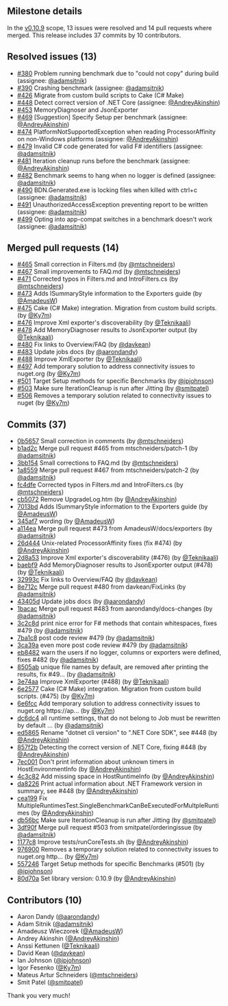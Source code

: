 ## Milestone details

In the [v0.10.9](https://github.com/dotnet/BenchmarkDotNet/issues?q=milestone:v0.10.9) scope, 
13 issues were resolved and 14 pull requests where merged.
This release includes 37 commits by 10 contributors.

## Resolved issues (13)

* [#380](https://github.com/dotnet/BenchmarkDotNet/issues/380) Problem running benchmark due to "could not copy" during build (assignee: [@adamsitnik](https://github.com/adamsitnik))
* [#390](https://github.com/dotnet/BenchmarkDotNet/issues/390) Crashing benchmark (assignee: [@adamsitnik](https://github.com/adamsitnik))
* [#426](https://github.com/dotnet/BenchmarkDotNet/issues/426) Migrate from custom build scripts to Cake (C# Make)
* [#448](https://github.com/dotnet/BenchmarkDotNet/issues/448) Detect correct version of .NET Core (assignee: [@AndreyAkinshin](https://github.com/AndreyAkinshin))
* [#453](https://github.com/dotnet/BenchmarkDotNet/issues/453) MemoryDiagnoser and JsonExporter
* [#469](https://github.com/dotnet/BenchmarkDotNet/issues/469) [Suggestion] Specify Setup per benchmark (assignee: [@AndreyAkinshin](https://github.com/AndreyAkinshin))
* [#474](https://github.com/dotnet/BenchmarkDotNet/issues/474) PlatformNotSupportedException when reading ProcessorAffinity on non-Windows platforms (assignee: [@AndreyAkinshin](https://github.com/AndreyAkinshin))
* [#479](https://github.com/dotnet/BenchmarkDotNet/issues/479) Invalid C# code generated for valid F# identifiers (assignee: [@adamsitnik](https://github.com/adamsitnik))
* [#481](https://github.com/dotnet/BenchmarkDotNet/issues/481) Iteration cleanup runs before the benchmark (assignee: [@AndreyAkinshin](https://github.com/AndreyAkinshin))
* [#482](https://github.com/dotnet/BenchmarkDotNet/issues/482) Benchmark seems to hang when no logger is defined (assignee: [@adamsitnik](https://github.com/adamsitnik))
* [#490](https://github.com/dotnet/BenchmarkDotNet/issues/490) BDN.Generated.exe is locking files when killed with ctrl+c (assignee: [@adamsitnik](https://github.com/adamsitnik))
* [#491](https://github.com/dotnet/BenchmarkDotNet/issues/491) UnauthorizedAccessException preventing report to be written (assignee: [@adamsitnik](https://github.com/adamsitnik))
* [#499](https://github.com/dotnet/BenchmarkDotNet/issues/499) Opting into app-compat switches in a benchmark doesn't work (assignee: [@adamsitnik](https://github.com/adamsitnik))

## Merged pull requests (14)

* [#465](https://github.com/dotnet/BenchmarkDotNet/pull/465) Small correction in Filters.md (by [@mtschneiders](https://github.com/mtschneiders))
* [#467](https://github.com/dotnet/BenchmarkDotNet/pull/467) Small improvements to FAQ.md (by [@mtschneiders](https://github.com/mtschneiders))
* [#471](https://github.com/dotnet/BenchmarkDotNet/pull/471) Corrected typos in Filters.md and IntroFilters.cs (by [@mtschneiders](https://github.com/mtschneiders))
* [#473](https://github.com/dotnet/BenchmarkDotNet/pull/473) Adds ISummaryStyle information to the Exporters guide (by [@AmadeusW](https://github.com/AmadeusW))
* [#475](https://github.com/dotnet/BenchmarkDotNet/pull/475) Cake (C# Make) integration. Migration from custom build scripts. (by [@Ky7m](https://github.com/Ky7m))
* [#476](https://github.com/dotnet/BenchmarkDotNet/pull/476) Improve Xml exporter's discoverability (by [@Teknikaali](https://github.com/Teknikaali))
* [#478](https://github.com/dotnet/BenchmarkDotNet/pull/478) Add MemoryDiagnoser results to JsonExporter output (by [@Teknikaali](https://github.com/Teknikaali))
* [#480](https://github.com/dotnet/BenchmarkDotNet/pull/480) Fix links to Overview/FAQ (by [@davkean](https://github.com/davkean))
* [#483](https://github.com/dotnet/BenchmarkDotNet/pull/483) Update jobs docs (by [@aarondandy](https://github.com/aarondandy))
* [#488](https://github.com/dotnet/BenchmarkDotNet/pull/488) Improve XmlExporter (by [@Teknikaali](https://github.com/Teknikaali))
* [#497](https://github.com/dotnet/BenchmarkDotNet/pull/497) Add temporary solution to address connectivity issues to nuget.org (by [@Ky7m](https://github.com/Ky7m))
* [#501](https://github.com/dotnet/BenchmarkDotNet/pull/501) Target Setup methods for specific Benchmarks (by [@ipjohnson](https://github.com/ipjohnson))
* [#503](https://github.com/dotnet/BenchmarkDotNet/pull/503) Make sure IterationCleanup is run after Jitting (by [@smitpatel](https://github.com/smitpatel))
* [#506](https://github.com/dotnet/BenchmarkDotNet/pull/506) Removes a temporary solution related to connectivity issues to nuget (by [@Ky7m](https://github.com/Ky7m))

## Commits (37)

* [0b5657](https://github.com/dotnet/BenchmarkDotNet/commit/0b5657c59821216e074298cfa2821489d8d08ca9) Small correction in comments (by [@mtschneiders](https://github.com/mtschneiders))
* [b1ad2c](https://github.com/dotnet/BenchmarkDotNet/commit/b1ad2c12a572c191a5fc3ada4126cc3c7784165d) Merge pull request #465 from mtschneiders/patch-1 (by [@adamsitnik](https://github.com/adamsitnik))
* [3bb154](https://github.com/dotnet/BenchmarkDotNet/commit/3bb154f3fef330204506409162bb7662219df0dd) Small corrections to FAQ.md (by [@mtschneiders](https://github.com/mtschneiders))
* [1a8559](https://github.com/dotnet/BenchmarkDotNet/commit/1a8559f24c1e36bf235943d89e67ad83e5fcd9ce) Merge pull request #467 from mtschneiders/patch-2 (by [@adamsitnik](https://github.com/adamsitnik))
* [fc4dfe](https://github.com/dotnet/BenchmarkDotNet/commit/fc4dfe31801bbf4b562dd7c1794999c552880b76) Corrected typos in Filters.md and IntroFilters.cs (by [@mtschneiders](https://github.com/mtschneiders))
* [cb5072](https://github.com/dotnet/BenchmarkDotNet/commit/cb5072ca11d2cf5298c0fde5c73c4ae8c6948e01) Remove UpgradeLog.htm (by [@AndreyAkinshin](https://github.com/AndreyAkinshin))
* [7013bd](https://github.com/dotnet/BenchmarkDotNet/commit/7013bd10ce926657436558a2854ff8bbb3a0c234) Adds ISummaryStyle information to the Exporters guide (by [@AmadeusW](https://github.com/AmadeusW))
* [345af7](https://github.com/dotnet/BenchmarkDotNet/commit/345af7c40668ba886bed0c528ef9b03fdd7289f2) wording (by [@AmadeusW](https://github.com/AmadeusW))
* [a114ea](https://github.com/dotnet/BenchmarkDotNet/commit/a114ea7267461ac83c566761f0160d8b8a39d148) Merge pull request #473 from AmadeusW/docs/exporters (by [@adamsitnik](https://github.com/adamsitnik))
* [26d444](https://github.com/dotnet/BenchmarkDotNet/commit/26d44411ea47f28a9cc7df84b2df0ef89b2bbcf7) Unix-related ProcessorAffinity fixes (fix #474) (by [@AndreyAkinshin](https://github.com/AndreyAkinshin))
* [2d8a53](https://github.com/dotnet/BenchmarkDotNet/commit/2d8a53a75cddafff17212307d8666bc09757745c) Improve Xml exporter's discoverability (#476) (by [@Teknikaali](https://github.com/Teknikaali))
* [baebf9](https://github.com/dotnet/BenchmarkDotNet/commit/baebf9b1566aeaffbe04a536948df6a259ab54dd) Add MemoryDiagnoser results to JsonExporter output (#478) (by [@Teknikaali](https://github.com/Teknikaali))
* [32993c](https://github.com/dotnet/BenchmarkDotNet/commit/32993c75197230f7d322f137174f7aeee86c3ddd) Fix links to Overview/FAQ (by [@davkean](https://github.com/davkean))
* [8e712c](https://github.com/dotnet/BenchmarkDotNet/commit/8e712cf6db8b1a4b4a3dbd0a408b76adb4f69417) Merge pull request #480 from davkean/FixLinks (by [@adamsitnik](https://github.com/adamsitnik))
* [43405d](https://github.com/dotnet/BenchmarkDotNet/commit/43405dc8ab37a18264713538bd1f13dd9f932a3e) Update jobs docs (by [@aarondandy](https://github.com/aarondandy))
* [1bacac](https://github.com/dotnet/BenchmarkDotNet/commit/1bacac97cfdb9179aaec8230db53bb003da0125a) Merge pull request #483 from aarondandy/docs-changes (by [@adamsitnik](https://github.com/adamsitnik))
* [3c2c8d](https://github.com/dotnet/BenchmarkDotNet/commit/3c2c8dec28d6c570f2901001058cd9c6000e6ca2) print nice error for F# methods that contain whitespaces, fixes #479 (by [@adamsitnik](https://github.com/adamsitnik))
* [7ba1c8](https://github.com/dotnet/BenchmarkDotNet/commit/7ba1c809004e0b75eaa87724155480eaf623f8a9) post code review #479 (by [@adamsitnik](https://github.com/adamsitnik))
* [3ca39a](https://github.com/dotnet/BenchmarkDotNet/commit/3ca39afe9f0d25359f9b092181beb02d57c5ad32) even more post code review #479 (by [@adamsitnik](https://github.com/adamsitnik))
* [eb8482](https://github.com/dotnet/BenchmarkDotNet/commit/eb84825ff08aa5d23d2d512d4d4bde3e95ca0815) warn the users if no logger, columns or exporters were defined, fixes #482 (by [@adamsitnik](https://github.com/adamsitnik))
* [8505ab](https://github.com/dotnet/BenchmarkDotNet/commit/8505abb5416bad90cda03f4972b067f9ac44b304) unique file names by default, are removed after printing the results, fix #49... (by [@adamsitnik](https://github.com/adamsitnik))
* [3e74aa](https://github.com/dotnet/BenchmarkDotNet/commit/3e74aa767456c174d2f3dcdfb0934f04aca98851) Improve XmlExporter (#488) (by [@Teknikaali](https://github.com/Teknikaali))
* [6e2577](https://github.com/dotnet/BenchmarkDotNet/commit/6e25773a14b2506332f8232c0ccabf5f234091e1) Cake (C# Make) integration. Migration from custom build scripts. (#475) (by [@Ky7m](https://github.com/Ky7m))
* [6e6fcc](https://github.com/dotnet/BenchmarkDotNet/commit/6e6fccfc2bfbb5f34b5f403fa404b58863a4e2d5) Add temporary solution to address connectivity issues to nuget.org https://ap... (by [@Ky7m](https://github.com/Ky7m))
* [dc6dc4](https://github.com/dotnet/BenchmarkDotNet/commit/dc6dc411b4d8703d0a1abafe64fb1e0b0a83af1f) all runtime settings, that do not belong to Job must be rewritten by default ... (by [@adamsitnik](https://github.com/adamsitnik))
* [ed5865](https://github.com/dotnet/BenchmarkDotNet/commit/ed586585faf90322d30a900fb6563cf0cb5dcb92) Rename "dotnet cli version" to ".NET Core SDK", see #448 (by [@AndreyAkinshin](https://github.com/AndreyAkinshin))
* [857f2b](https://github.com/dotnet/BenchmarkDotNet/commit/857f2bf92458d2b6321a5a61eb0e6a61d1d10bdf) Detecting the correct version of .NET Core, fixing #448 (by [@AndreyAkinshin](https://github.com/AndreyAkinshin))
* [7ec001](https://github.com/dotnet/BenchmarkDotNet/commit/7ec0017d95da7ff3b33514f4a1b26bdcbe3a9501) Don't print information about unknown timers in HostEnvironmentInfo (by [@AndreyAkinshin](https://github.com/AndreyAkinshin))
* [4c3c82](https://github.com/dotnet/BenchmarkDotNet/commit/4c3c8233653873e5ed5f45b7232a1cb420a914d8) Add missing space in HostRuntimeInfo (by [@AndreyAkinshin](https://github.com/AndreyAkinshin))
* [da8226](https://github.com/dotnet/BenchmarkDotNet/commit/da8226aa049f7034f8568dfd19a0338e32f9b1bc) Print actual information about .NET Framework version in summary, see #448 (by [@AndreyAkinshin](https://github.com/AndreyAkinshin))
* [cea199](https://github.com/dotnet/BenchmarkDotNet/commit/cea199f74923c99f88f4bb4d53e37f86b10269b7) Fix MultipleRuntimesTest.SingleBenchmarkCanBeExecutedForMultpleRuntimes (by [@AndreyAkinshin](https://github.com/AndreyAkinshin))
* [db56bc](https://github.com/dotnet/BenchmarkDotNet/commit/db56bc73dc0f6fbae344c9f414e97c5cba3770b1) Make sure IterationCleanup is run after Jitting (by [@smitpatel](https://github.com/smitpatel))
* [3df90f](https://github.com/dotnet/BenchmarkDotNet/commit/3df90f4ff8577cd8b2d58fefb6ce4ddfe5e33597) Merge pull request #503 from smitpatel/orderingissue (by [@adamsitnik](https://github.com/adamsitnik))
* [1177c8](https://github.com/dotnet/BenchmarkDotNet/commit/1177c80e2dbe931439e44bb0ce2ce25cad8b9ba2) Improve tests/runCoreTests.sh (by [@AndreyAkinshin](https://github.com/AndreyAkinshin))
* [976900](https://github.com/dotnet/BenchmarkDotNet/commit/9769007c5e082967d1c0c6379c23d055c98d9f53) Removes a temporary solution related to connectivity issues to nuget.org http... (by [@Ky7m](https://github.com/Ky7m))
* [557246](https://github.com/dotnet/BenchmarkDotNet/commit/557246dbef3a9397bcd91b2c49347e939aab33cf) Target Setup methods for specific Benchmarks (#501) (by [@ipjohnson](https://github.com/ipjohnson))
* [80d70a](https://github.com/dotnet/BenchmarkDotNet/commit/80d70aa8b6974f469d0c46ae8800955ef3af20e7) Set library version: 0.10.9 (by [@AndreyAkinshin](https://github.com/AndreyAkinshin))

## Contributors (10)

* Aaron Dandy ([@aarondandy](https://github.com/aarondandy))
* Adam Sitnik ([@adamsitnik](https://github.com/adamsitnik))
* Amadeusz Wieczorek ([@AmadeusW](https://github.com/AmadeusW))
* Andrey Akinshin ([@AndreyAkinshin](https://github.com/AndreyAkinshin))
* Anssi Kettunen ([@Teknikaali](https://github.com/Teknikaali))
* David Kean ([@davkean](https://github.com/davkean))
* Ian Johnson ([@ipjohnson](https://github.com/ipjohnson))
* Igor Fesenko ([@Ky7m](https://github.com/Ky7m))
* Mateus Artur Schneiders ([@mtschneiders](https://github.com/mtschneiders))
* Smit Patel ([@smitpatel](https://github.com/smitpatel))

Thank you very much!

